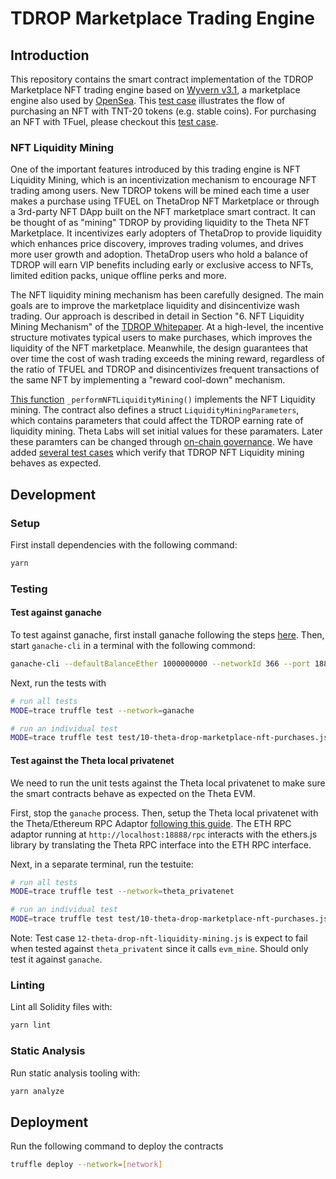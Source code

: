 # TDROP Marketplace Trading Engine

## Introduction

This repository contains the smart contract implementation of the TDROP Marketplace NFT trading engine based on [Wyvern v3.1](https://github.com/wyvernprotocol/wyvern-v3), a marketplace engine also used by [OpenSea](https://opensea.io/). This [test case](https://github.com/thetatoken/tdrop-marketplace/blob/0aca94c6fe353c59c86088617edcd4005592eb00/test/10-theta-drop-marketplace-nft-purchases.js#L60) illustrates the flow of purchasing an NFT with TNT-20 tokens (e.g. stable coins). For purchasing an NFT with TFuel, please checkout this [test case](https://github.com/thetatoken/tdrop-marketplace/blob/0aca94c6fe353c59c86088617edcd4005592eb00/test/10-theta-drop-marketplace-nft-purchases.js#L142).

### NFT Liquidity Mining

One of the important features introduced by this trading engine is NFT Liquidity Mining, which is an incentivization mechanism to encourage NFT trading among users. New TDROP tokens will be mined each time a user makes a purchase using TFUEL on ThetaDrop NFT Marketplace or through a 3rd-party NFT DApp built on the NFT marketplace smart contract. It can be thought of as "mining" TDROP by providing liquidity to the Theta NFT Marketplace. It incentivizes early adopters of ThetaDrop to provide liquidity which enhances price discovery, improves trading volumes, and drives more user growth and adoption. ThetaDrop users who hold a balance of TDROP will earn VIP benefits including early or exclusive access to NFTs, limited edition packs, unique offline perks and more.

The NFT liquidity mining mechanism has been carefully designed. The main goals are to improve the marketplace liquidity and disincentivize wash trading. Our approach is
described in detail in Section "6. NFT Liquidity Mining Mechanism" of the [TDROP Whitepaper](https://s3.us-east-2.amazonaws.com/assets.thetatoken.org/Theta-Ecosystem-2022-and-TDROP-Whitepaper.pdf). At a high-level, the incentive structure motivates typical users to make purchases, which improves the liquidity of the NFT marketplace. Meanwhile, the design guarantees that over time the
cost of wash trading exceeds the mining reward, regardless of the ratio of TFUEL and TDROP and disincentivizes frequent transactions of the same NFT by implementing a "reward cool-down" mechanism.

[This function](https://github.com/thetatoken/tdrop-marketplace/blob/0aca94c6fe353c59c86088617edcd4005592eb00/contracts/ThetaDropMarketplace.sol#L394) `_performNFTLiquidityMining()` implements the NFT Liquidity mining. The contract also defines a struct `LiquidityMiningParameters`, which contains parameters that could affect the TDROP earning rate of liquidity mining. Theta Labs will set initial values for these paramaters. Later these paramters can be changed through [on-chain governance](https://github.com/thetatoken/tdrop-governance#governance). We have added [several test cases](https://github.com/thetatoken/tdrop-marketplace/blob/master/test/12-theta-drop-nft-liquidity-mining.js) which verify that TDROP NFT Liquidity mining behaves as expected.

## Development

### Setup

First install dependencies with the following command:

```bash
yarn
```

### Testing

#### Test against ganache

To test against ganache, first install ganache following the steps [here](https://www.trufflesuite.com/ganache). Then, start `ganache-cli` in a terminal with the following commond:

```bash
ganache-cli --defaultBalanceEther 1000000000 --networkId 366 --port 18888
```

Next, run the tests with

```bash
# run all tests
MODE=trace truffle test --network=ganache

# run an individual test
MODE=trace truffle test test/10-theta-drop-marketplace-nft-purchases.js --network=ganache --show-events
```

#### Test against the Theta local privatenet

We need to run the unit tests against the Theta local privatenet to make sure the smart contracts behave as expected on the Theta EVM. 

First, stop the `ganache` process. Then, setup the Theta local privatenet with the Theta/Ethereum RPC Adaptor [following this guide](https://docs.thetatoken.org/docs/setup-local-theta-ethereum-rpc-adaptor). The ETH RPC adaptor running at `http://localhost:18888/rpc` interacts with the ethers.js library by translating the Theta RPC interface into the ETH RPC interface.

Next, in a separate terminal, run the testuite:

```bash
# run all tests
MODE=trace truffle test --network=theta_privatenet

# run an individual test
MODE=trace truffle test test/10-theta-drop-marketplace-nft-purchases.js --network=theta_privatenet
```

Note: Test case `12-theta-drop-nft-liquidity-mining.js` is expect to fail when tested against `theta_privatent` since it calls `evm_mine`. Should only test it against `ganache`.

### Linting

Lint all Solidity files with:

```bash
yarn lint
```

### Static Analysis

Run static analysis tooling with:

```bash
yarn analyze
```

## Deployment

Run the following command to deploy the contracts

```bash
truffle deploy --network=[network]
```
